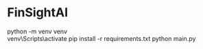# FinSightAI

python -m venv venv  
venv\Scripts\activate
pip install -r requirements.txt
python main.py